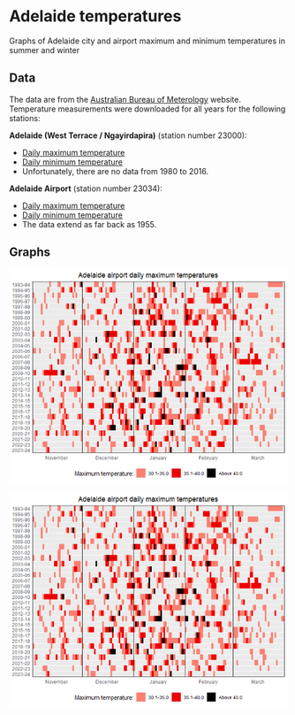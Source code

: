 # Adelaide temperatures
Graphs of Adelaide city and airport maximum and minimum temperatures in summer and winter

## Data
The data are from the [Australian Bureau of Meterology](http://www.bom.gov.au/?ref=logo) website. Temperature measurements were downloaded for all years for the following stations:

**Adelaide (West Terrace / Ngayirdapira)** (station number 23000):
* [Daily maximum temperature](http://www.bom.gov.au/jsp/ncc/cdio/weatherData/av?p_nccObsCode=122&p_display_type=dailyDataFile&p_startYear=&p_c=&p_stn_num=023000)
* [Daily minimum temperature](http://www.bom.gov.au/jsp/ncc/cdio/weatherData/av?p_nccObsCode=123&p_display_type=dailyDataFile&p_startYear=&p_c=&p_stn_num=023000)
* Unfortunately, there are no data from 1980 to 2016.

**Adelaide Airport** (station number 23034):
* [Daily maximum temperature](http://www.bom.gov.au/jsp/ncc/cdio/weatherData/av?p_nccObsCode=122&p_display_type=dailyDataFile&p_startYear=&p_c=&p_stn_num=023034)
* [Daily minimum temperature](http://www.bom.gov.au/jsp/ncc/cdio/weatherData/av?p_nccObsCode=123&p_display_type=dailyDataFile&p_startYear=&p_c=&p_stn_num=023034)
* The data extend as far back as 1955.

## Graphs

![Graph of Airport daily maximum temperatures](airport-summer.png)

![Graph of Airport daily minimum temperatures](airport-winter.png)